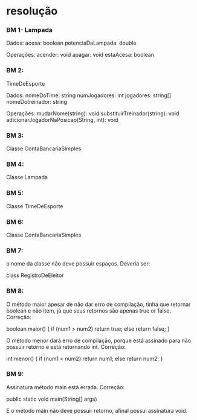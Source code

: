 # resolução

### BM 1- Lampada

Dados: acesa: boolean potenciaDaLampada: double

Operações: acender: void apagar: void estaAcesa: boolean

### BM 2:
TimeDeEsporte

Dados: nomeDoTime: string numJogadores: int jogadores: string[] nomeDotreinador: string

Operações: mudarNome(string): void substituirTreinador(string): void adicionarJogadorNaPosicao(String, int): void

### BM 3:
Classe ContaBancariaSimples

### BM 4:
Classe Lampada

### BM 5:
Classe TimeDeEsporte

### BM 6: 
Classe ContaBancariaSimples

### BM 7:
o nome da classe não deve possuir espaços. Deveria ser:

class RegistroDeEleitor

### BM 8:
O método maior apesar de não dar erro de compilação, tinha que retornar boolean e não item, já que seus retornos são apenas true or false. Correção:

boolean maior() { if (num1 > num2) return true; else return false; }

O método menor dará erro de compilação, porque está assinado para não possuir retorno e está retornando int. Correção:

int menor() { if (num1 < num2) return num1; else return num2; }

### BM 9:
Assinatura método main está errada. Correção:

public static void main(String[] args)

E o método main não deve possuir retorno, afinal possui assinatura void.

